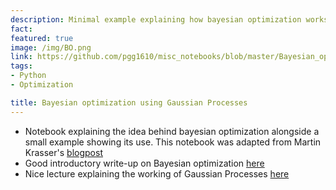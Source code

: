 ```yaml
---
description: Minimal example explaining how bayesian optimization works 
fact: 
featured: true
image: /img/BO.png
link: https://github.com/pgg1610/misc_notebooks/blob/master/Bayesian_optimisation/bayesian_optimisation.ipynb
tags:
- Python
- Optimization

title: Bayesian optimization using Gaussian Processes
---
```

* Notebook explaining the idea behind bayesian optimization alongside a small example showing its use. This notebook was adapted from Martin Krasser's [blogpost](http://krasserm.github.io/2018/03/21/bayesian-optimization/)
* Good introductory write-up on Bayesian optimization [here](https://distill.pub/2020/bayesian-optimization/)
* Nice lecture explaining the working of Gaussian Processes [here](https://www.youtube.com/watch?v=92-98SYOdlY&t=4827s)
